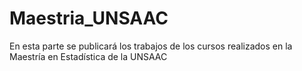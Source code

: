 # Maestria_UNSAAC
En esta parte se publicará los trabajos de los cursos realizados en la Maestría en Estadística de la UNSAAC
